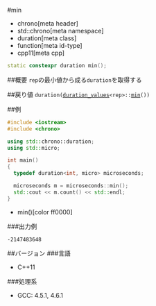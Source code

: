 #min
* chrono[meta header]
* std::chrono[meta namespace]
* duration[meta class]
* function[meta id-type]
* cpp11[meta cpp]

```cpp
static constexpr duration min();
```

##概要
`rep`の最小値から成る`duration`を取得する

##戻り値
`duration(`[`duration_values`](/reference/chrono/duration_values.md)`<rep>::`[`min`](/reference/chrono/duration_values/min.md)`())`


##例
```cpp
#include <iostream>
#include <chrono>

using std::chrono::duration;
using std::micro;

int main()
{
  typedef duration<int, micro> microseconds;

  microseconds m = microseconds::min();
  std::cout << m.count() << std::endl;
}
```
* min()[color ff0000]


###出力例
```
-2147483648
```

##バージョン
###言語
- C++11

###処理系
- GCC: 4.5.1, 4.6.1

